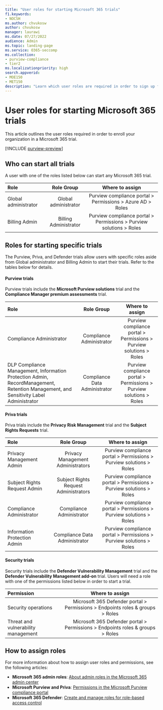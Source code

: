 ```yaml
---
title: "User roles for starting Microsoft 365 trials"
f1.keywords:
- NOCSH
ms.author: chvukosw
author: chvukosw
manager: laurawi
ms.date: 07/27/2022
audience: Admin
ms.topic: landing-page
ms.service: O365-seccomp
ms.collection: 
- purview-compliance
- tier2
ms.localizationpriority: high
search.appverid: 
- MOE150
- MET150
description: "Learn which user roles are required in order to sign up for a trial of Microsoft 365 Purview, Priva, and security products."
---
```


# User roles for starting Microsoft 365 trials

This article outlines the user roles required in order to enroll your organization in a Microsoft 365 trial.

[!INCLUDE [purview-preview](../includes/purview-preview.md)]

## Who can start all trials

A user with one of the roles listed below can start any Microsoft 365 trial.
 
| Role | Role Group | Where to assign | 
| :------------- | :-------------: | :------------: |
| Global administrator | Global administrator   | Purview compliance portal > Permissions > Azure AD > Roles |
| Billing Admin | Billing Administrator | Purview compliance portal > Permissions > Purview solutions > Roles |

## Roles for starting specific trials

The Purview, Priva, and Defender trials allow users with specific roles aside from Global administrator and Billing Admin to start their trials. Refer to the tables below for details.

#### Purview trials

Purview trials include the **Microsoft Purview solutions** trial and the **Compliance Manager premium assessments** trial. 

| Role | Role Group | Where to assign | 
| :------------- | :-------------: | :------------: |
| Compliance Administrator | Compliance Administrator   | Purview compliance portal > Permissions > Purview solutions > Roles |
| DLP Compliance Management, Information Protection Admin, RecordManagement, Retention Management, and Sensitivity Label Administrator | Compliance Data Administrator | Purview compliance portal > Permissions > Purview solutions > Roles |

#### Priva trials

Priva trials include the **Privacy Risk Management** trial and the **Subject Rights Requests** trial.

| Role | Role Group | Where to assign | 
| :------------- | :-------------: | :------------: |
| Privacy Management Admin | Privacy Management Administrators   | Purview compliance portal > Permissions > Purview solutions > Roles |
| Subject Rights Request Admin | Subject Rights Request Administrators | Purview compliance portal > Permissions > Purview solutions > Roles |
| Compliance Administrator | Compliance Administrator   | Purview compliance portal > Permissions > Purview solutions > Roles |
| Information Protection Admin | Compliance Data Administrator | Purview compliance portal > Permissions > Purview solutions > Roles |

#### Security trials

Security trials include the **Defender Vulnerability Management** trial and the **Defender Vulnerability Management add-on** trial. Users will need a role with one of the permissions listed below in order to start a trial.

| Permission | Where to assign | 
| :------------- | :-------------: |
Security operations  | Microsoft 365 Defender portal > Permissions > Endpoints roles & groups > Roles  |
| Threat and vulnerability management | Microsoft 365 Defender portal > Permissions > Endpoints roles & groups > Roles |

## How to assign roles

For more information about how to assign user roles and permissions, see the following articles:

- **Microsoft 365 admin roles**: [About admin roles in the Microsoft 365 admin center](../admin/add-users/about-admin-roles.md)
- **Microsoft Purview and Priva**: [Permissions in the Microsoft Purview compliance portal](microsoft-365-compliance-center-permissions.md)
- **Microsoft 365 Defender**: [Create and manage roles for role-based access control](../security/defender-endpoint/user-roles.md)
